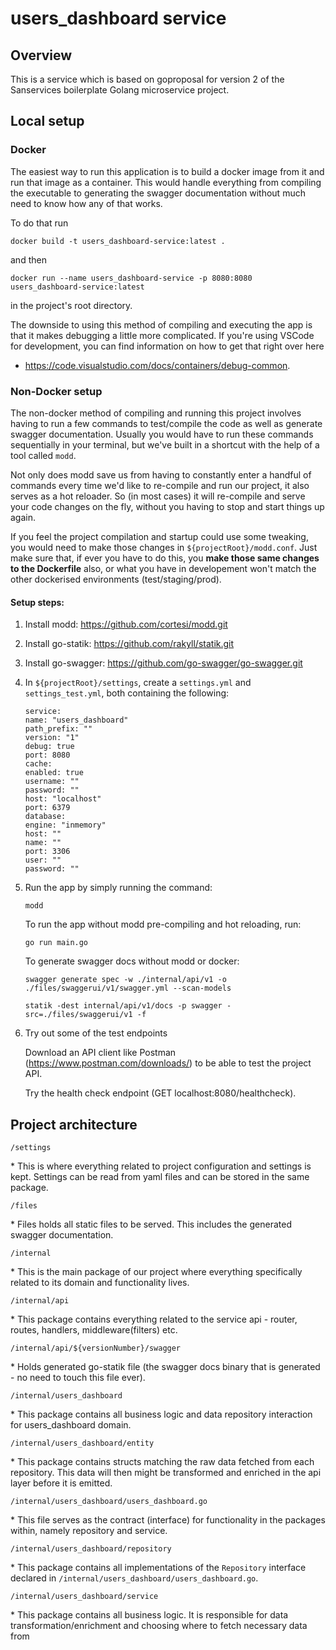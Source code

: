 # users_dashboard service

## Overview

This is a service which is based on goproposal for version 2 of the Sanservices boilerplate Golang microservice project.

## Local setup

### Docker

The easiest way to run this application is to build a docker image from it and run that image as a container. This would
handle everything from compiling the executable to generating the swagger documentation without much need to know how
any of that works.

To do that run

```
docker build -t users_dashboard-service:latest .
```

and then

```
docker run --name users_dashboard-service -p 8080:8080 users_dashboard-service:latest
```  

in the project's root directory.

The downside to using this method of compiling and executing the app is that it makes debugging a little more
complicated. If you're using VSCode for development, you can find information on how to get that right over here

- https://code.visualstudio.com/docs/containers/debug-common.

### Non-Docker setup

The non-docker method of compiling and running this project involves having to run a few commands to test/compile the
code as well as generate swagger documentation. Usually you would have to run these commands sequentially in your
terminal, but we've built in a shortcut with the help of a tool called `modd`.

Not only does modd save us from having to constantly enter a handful of commands every time we'd like to re-compile and
run our project, it also serves as a hot reloader. So (in most cases) it will re-compile and serve your code changes on
the fly, without you having to stop and start things up again.

If you feel the project compilation and startup could use some tweaking, you would need to make those changes
in `${projectRoot}/modd.conf`. Just make sure that, if ever you have to do this, you __make those same changes to the
Dockerfile__ also, or what you have in developement won't match the other dockerised environments (test/staging/prod).

#### Setup steps:

1. Install modd: https://github.com/cortesi/modd.git
2. Install go-statik: https://github.com/rakyll/statik.git
3. Install go-swagger: https://github.com/go-swagger/go-swagger.git
4. In `${projectRoot}/settings`, create a `settings.yml` and `settings_test.yml`, both containing the following:

    ```
    service:
    name: "users_dashboard"
    path_prefix: ""
    version: "1"
    debug: true
    port: 8080
    cache:
    enabled: true
    username: ""
    password: ""
    host: "localhost"
    port: 6379
    database:
    engine: "inmemory"
    host: ""
    name: ""
    port: 3306
    user: ""
    password: ""
    ```

5. Run the app by simply running the command:

    ```
    modd
    ```

   To run the app without modd pre-compiling and hot reloading, run:

    ```
    go run main.go
    ```

   To generate swagger docs without modd or docker:

    ```
    swagger generate spec -w ./internal/api/v1 -o ./files/swaggerui/v1/swagger.yml --scan-models

    statik -dest internal/api/v1/docs -p swagger -src=./files/swaggerui/v1 -f
    ```

6. Try out some of the test endpoints

   Download an API client like Postman (https://www.postman.com/downloads/) to be able to test the project API.

   Try the health check endpoint (GET localhost:8080/healthcheck).

## Project architecture

`/settings`

*️ This is where everything related to project configuration and settings is kept. Settings can be read from yaml files
and can be stored in the same package.

`/files`

*️ Files holds all static files to be served. This includes the generated swagger documentation.

`/internal`

*️ This is the main package of our project where everything specifically related to its domain and functionality lives.

`/internal/api`

*️ This package contains everything related to the service api - router, routes, handlers, middleware(filters) etc.

`/internal/api/${versionNumber}/swagger`

*️ Holds generated go-statik file (the swagger docs binary that is generated - no need to touch this file ever).

`/internal/users_dashboard`

*️ This package contains all business logic and data repository interaction for users_dashboard domain.

`/internal/users_dashboard/entity`

*️ This package contains structs matching the raw data fetched from each repository. This data will then might be
transformed and enriched in the api layer before it is emitted.

`/internal/users_dashboard/users_dashboard.go`

*️ This file serves as the contract (interface) for functionality in the packages within, namely repository and service.

`/internal/users_dashboard/repository`

*️ This package contains all implementations of the `Repository` interface declared
in `/internal/users_dashboard/users_dashboard.go`.

`/internal/users_dashboard/service`

*️ This package contains all business logic. It is responsible for data transformation/enrichment and choosing where to
fetch necessary data from
